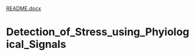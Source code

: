 [README.docx](https://github.com/KrushangBhavsar/Detection_of_Stress_using_Phyiological_Signals/files/6976622/README.docx)
# Detection_of_Stress_using_Phyiological_Signals
